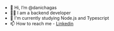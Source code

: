 - 👋 Hi, I’m @danichagas
- 👨‍💻 I am a backend developer
- 🌱 I'm currently studying Node.js and Typescript
- 📫 How to reach me - [Linkedin]( https://www.linkedin.com/in/danichagasdev/)
